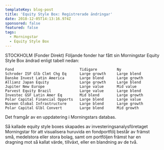 ```yaml
---
templateKey: blog-post
title: 'Equity Style Box: Registrerade ändringar'
date: 2018-12-05T14:13:16.974Z
sponsored: false
featured: false
tags:
  - Morningstar
  - Equity Style Box
---
```

STOCKHOLM (Fonder Direkt) Följande fonder har fått sin Morningstar Equity Style Box ändrad enligt tabell nedan:

```
Fond                              Tidigare         Ny          
Schroder ISF Glb Clmt Chg Eq      Large growth     Large blend 
Danske Invest Latin America       Large blend      Large growth
Allianz Japan Equity              Large growth     Large blend 
Jupiter New Europe                Large value      Mid value   
Parvest Equity Brazil             Large value      Large blend 
Investec GSF Latin Amer Eq        Mid blend        Large growth
Polar Capital Financial Opports   Large blend      Large value 
Nuveen Global Infrastructure      Large blend      Large growth
Polar Capital Glbl Convert        Large blend      Mid growth 
```

Det framgår av en uppdatering i Morningstars databas.

Så kallade equity style boxes skapades av investeringsanalysföretaget Morningstar för att visualisera huruvida en fondportfölj består av främst små, medelstora eller stora bolag, samt om portföljen främst har en dragning mot så kallat värde, tillväxt, eller en blandning av de två.

